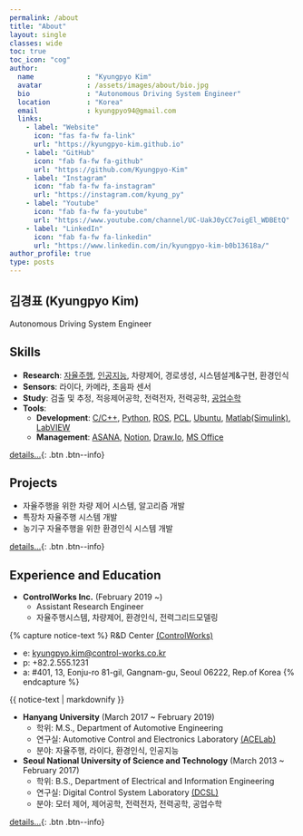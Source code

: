 ```yaml
---
permalink: /about
title: "About"
layout: single
classes: wide
toc: true
toc_icon: "cog"
author:
  name             : "Kyungpyo Kim"
  avatar           : /assets/images/about/bio.jpg
  bio              : "Autonomous Driving System Engineer"
  location         : "Korea"
  email            : kyungpyo94@gmail.com
  links:
    - label: "Website"
      icon: "fas fa-fw fa-link"
      url: "https://kyungpyo-kim.github.io"
    - label: "GitHub"
      icon: "fab fa-fw fa-github"
      url: "https://github.com/Kyungpyo-Kim"
    - label: "Instagram"
      icon: "fab fa-fw fa-instagram"
      url: "https://instagram.com/kyung_py"
    - label: "Youtube"
      icon: "fab fa-fw fa-youtube"
      url: "https://www.youtube.com/channel/UC-UakJ0yCC7oigEl_WDBEtQ"
    - label: "LinkedIn"
      icon: "fab fa-fw fa-linkedin"
      url: "https://www.linkedin.com/in/kyungpyo-kim-b0b13618a/"
author_profile: true
type: posts
---
```

## 김경표 (Kyungpyo Kim)
Autonomous Driving System Engineer

## Skills
* **Research**: [자율주행](../../tags/#자율주행), [인공지능](../../tags/#ai), 차량제어, 경로생성, 시스템설계&구현, 환경인식
* **Sensors**: 라이다, 카메라, 초음파 센서
* **Study**: 검출 및 추정, 적응제어공학, 전력전자, 전력공학, [공업수학](../../tags/#공업수학)
* **Tools**: 
  * **Development**: [C/C++](../../tags/#c), [Python](../../tags/#python), [ROS](../../tags/#ros), [PCL](../../tags/#pcl), [Ubuntu](../../tags/#ubuntu), [Matlab(Simulink)](../../tags/#matlab), [LabVIEW](../../tags/#labview)
  * **Management**: [ASANA](../../tags/#asana), [Notion](../../tags/#notion), [Draw.Io](../../tags/#drawio), [MS Office](../../tags/#ms)

[details...](/about/skills){: .btn .btn--info}

## Projects
* 자율주행을 위한 차량 제어 시스템, 알고리즘 개발
* 특장차 자율주행 시스템 개발
* 농기구 자율주행을 위한 환경인식 시스템 개발

[details...](/about/projects){: .btn .btn--info}

## Experience and Education
* **ControlWorks Inc.** (February 2019 ~)
  * Assistant Research Engineer
  * 자율주행시스템, 차량제어, 환경인식, 전력그리드모델링

{% capture notice-text %}
R&D Center [(ControlWorks)](https://www.control-works.co.kr)
* e: kyungpyo.kim@control-works.co.kr
* p: +82.2.555.1231
* a: #401, 13, Eonju-ro 81-gil, Gangnam-gu, Seoul 06222, Rep.of Korea
{% endcapture %}

<div class="notice--info">
  {{ notice-text | markdownify }}
</div>
 
* **Hanyang University** (March 2017 ~ February 2019)
  * 학위: M.S., Department of Automotive Engineering
  * 연구실: Automotive Control and Electronics Laboratory [(ACELab)](https://www.acelab.org/smart-car-research-group)
  * 분야: 자율주행, 라이다, 환경인식, 인공지능
* **Seoul National University of Science and Technology** (March 2013 ~ February 2017)
  * 학위: B.S., Department of Electrical and Information Engineering
  * 연구실: Digital Control System Laboratory [(DCSL)](http://mpc.seoultech.ac.kr)
  * 분야: 모터 제어, 제어공학, 전력전자, 전력공학, 공업수학

[details...](/about/ex_edu){: .btn .btn--info}
